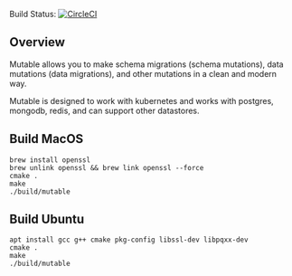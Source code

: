 
Build Status: [![CircleCI](https://circleci.com/gh/homer6/mutable.svg?style=svg)](https://circleci.com/gh/homer6/mutable)

Overview
--------

Mutable allows you to make schema migrations (schema mutations), data mutations (data migrations), and other mutations in a clean and modern way.

Mutable is designed to work with kubernetes and works with postgres, mongodb, redis, and can support other datastores.



Build MacOS
-----------

```
brew install openssl
brew unlink openssl && brew link openssl --force
cmake .
make
./build/mutable
```


Build Ubuntu
------------

```
apt install gcc g++ cmake pkg-config libssl-dev libpqxx-dev
cmake .
make
./build/mutable
```
